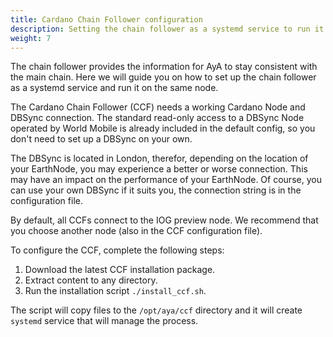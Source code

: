 ```yaml
---
title: Cardano Chain Follower configuration
description: Setting the chain follower as a systemd service to run it on the same node.
weight: 7
---
```

The chain follower provides the information for AyA to stay consistent with the main chain. Here we will guide you on 
how to set up the chain follower as a systemd service and run it on the same node.

The Cardano Chain Follower (CCF) needs a working Cardano Node and DBSync connection. The standard read-only access to a
DBSync Node operated by World Mobile is already included in the default config, so you don't need to set up a DBSync on 
your own.

The DBSync is located in London, therefor, depending on the location of your EarthNode, you may experience a better or
worse connection. This may have an impact on the performance of your EarthNode. Of course, you can use your own DBSync 
if it suits you, the connection string is in the configuration file.

By default, all CCFs connect to the IOG preview node. We recommend that you choose another node (also in the CCF 
configuration file).

To configure the CCF, complete the following steps:
1. Download the latest CCF installation package.
2. Extract content to any directory.
3. Run the installation script `./install_ccf.sh`.

The script will copy files to the `/opt/aya/ccf` directory and it will create `systemd` service that will manage the process.
